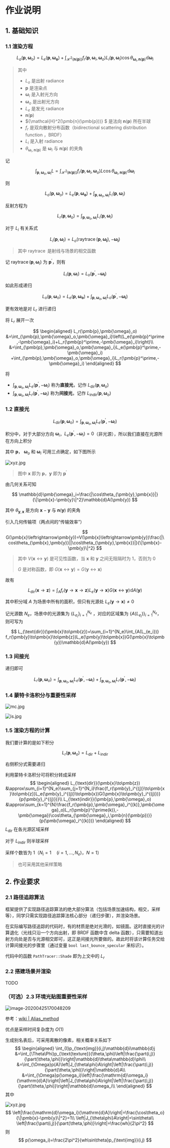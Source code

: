 # 作业说明

## 1. 基础知识

### 1.1 渲染方程

$$
L_o(\pmb{p},\pmb{\omega}_o)=L_e(\pmb{p},\pmb{\pmb{\omega}_o})+\int_{\mathcal{H}^2(\pmb{n}(\pmb{p}))} f_r(\pmb{p},\pmb{\omega}_i,\pmb{\omega}_o)L_i(\pmb{p},\pmb{\omega}_i)\cos\theta_{\pmb{\omega}_i,\pmb{n}(\pmb{p})}\mathbb{d}\pmb{\omega}_i
$$

> 其中
>
> - $L_o$ 是出射 radiance
> - $\pmb{p}$ 是渲染点
> - $\pmb{\omega}_i$ 是入射光方向
> - $\pmb{\omega}_o$ 是出射光方向
> - $L_e$ 是发光 radiance
> - $\pmb{n}(\pmb{p})$ 
> - ${\mathcal{H}^2(\pmb{n}(\pmb{p}))} $ 是法向 $\pmb{n}(\pmb{p})$ 所在半球
> - $f_r$ 是双向散射分布函数（bidirectional scattering distribution function ，BRDF）
> - $L_i$ 是入射 radiance
> - $\theta_{\pmb{\omega}_i,\pmb{n}(\pmb{p})}$ 是 $\pmb{\omega}_i$ 与 $\pmb{n}(\pmb{p})$ 的夹角
>

记

$$
\int_{\pmb{p},\pmb{\omega}_o,\pmb{\omega}_i}L=\int_{\mathcal{H}^2(\pmb{n}(\pmb{p}))} f_r(\pmb{p},\pmb{\omega}_i,\pmb{\omega}_o)L\cos\theta_{\pmb{\omega}_i,\pmb{n}(\pmb{p})}\mathbb{d}\pmb{\omega}_i
$$

则

$$
L_o(\pmb{p},\pmb{\omega}_o)=L_e(\pmb{p},\pmb{\pmb{\omega}_o})+\int_{\pmb{p},\pmb{\omega}_o,\pmb{\omega}_i}L_i(\pmb{p},\pmb{\omega}_i)
$$

反射方程为

$$
L_r(\pmb{p},\pmb{\omega}_o)=\int_{\pmb{p},\pmb{\omega}_o,\pmb{\omega}_i}L_i(\pmb{p},\pmb{\omega}_i)
$$

对于 $L_i$ 有关系式

$$
L_i(\pmb{p},\pmb{\omega}_i)=L_o(\mathop{raytrace}(\pmb{p},\pmb{\omega_i}),-\pmb{\omega_i})
$$

> 其中 $\mathop{raytrace}$ 是射线与场景的相交函数

记 $\mathop{raytrace}(\pmb{p},\pmb{\omega}_i)$ 为 $\pmb{p}^\prime$，则有

$$
L_i(\pmb{p},\pmb{\omega}_i)=L_o(\pmb{p}^\prime,-\pmb{\omega_i})
$$

如此形成递归

$$
L_o(\pmb{p},\pmb{\omega}_o)=L_e(\pmb{p},\pmb{\pmb{\omega}_o})+\int_{\pmb{p},\pmb{\omega}_o,\pmb{\omega}_i}L_o(\pmb{p}^\prime,-\pmb{\omega_i})
$$

更有效地是对 $L_r$ 进行递归

将 $L_r$ 展开一次

$$
\begin{aligned}
L_r(\pmb{p},\pmb{\omega}_o)
&=\int_{\pmb{p},\pmb{\omega}_o,\pmb{\omega}_i}\left(L_e(\pmb{p}^\prime,-\pmb{\omega}_i)+L_r(\pmb{p}^\prime,-\pmb{\omega}_i)\right)\\
&=\int_{\pmb{p},\pmb{\omega}_o,\pmb{\omega}_i}L_e(\pmb{p}^\prime,-\pmb{\omega}_i)
+\int_{\pmb{p},\pmb{\omega}_o,\pmb{\omega}_i}L_r(\pmb{p}^\prime,-\pmb{\omega}_i)
\end{aligned}
$$

将

- $\int_{\pmb{p},\pmb{\omega}_o,\pmb{\omega}_i}L_e(\pmb{p}^\prime,-\pmb{\omega}_i)$ 称为**直接光**，记作 $L_{\text{dir}}(\pmb{p},\pmb{\omega}_o)$ 
- $\int_{\pmb{p},\pmb{\omega}_o,\pmb{\omega}_i}L_r(\pmb{p}^\prime,-\pmb{\omega}_i)$ 称为**间接光**，记作 $L_{\text{indir}}(\pmb{p},\pmb{\omega}_o)$ 

### 1.2 直接光

$$
L_{\text{dir}}(\pmb{p},\pmb{\omega}_o)=\int_{\pmb{p},\pmb{\omega}_o,\pmb{\omega}_i}L_e(\pmb{p}^\prime,-\pmb{\omega}_i)
$$

积分中，对于大部分方向 $\pmb{\omega}_i$，$L_e(\pmb{p}^\prime,-\pmb{\omega}_i)=0$（非光源），所以我们直接在光源所在方向上积分

其中 $\pmb{p}$， $\pmb{\omega}_o$ 和 $\pmb{\omega}_i$ 可用三点确定，如下图所示

![xyz.jpg](https://cdn.jsdelivr.net/gh/Ubpa/USTC_CG_Data@master/Homeworks/09_PathTracing/xyz.jpg)

> 图中 $\pmb{x}$ 即为 $\pmb{p}$，$\pmb{y}$ 即为 $\pmb{p}^\prime$ 

由几何关系可知

$$
\mathbb{d}\pmb{\omega}_i=\frac{|\cos\theta_{\pmb{y},\pmb{x}}|}{\|\pmb{x}-\pmb{y}\|^2}\mathbb{d}A(\pmb{y})
$$

其中 $\theta_{\pmb{y},\pmb{x}}$ 是方向 $\pmb{x}-\pmb{y}$ 与 $\pmb{n}(\pmb{y})$ 的夹角

引入几何传输项（两点间的“传输效率”）

$$
G(\pmb{x}\leftrightarrow\pmb{y})=V(\pmb{x}\leftrightarrow\pmb{y})\frac{|\cos\theta_{\pmb{x},\pmb{y}}||\cos\theta_{\pmb{y},\pmb{x}}|}{\|\pmb{x}-\pmb{y}\|^2}
$$

>其中 $V(\pmb{x}\leftrightarrow\pmb{y})$ 是可见性函数，当 $\pmb{x}$ 和 $\pmb{y}$ 之间无阻隔时为 $1$，否则为 $0$ 
>
>$G$ 是对称函数，即 $G(\pmb{x}\leftrightarrow\pmb{y})=G(\pmb{y}\leftrightarrow\pmb{x})$ 

故有

$$
L_{\text{dir}}(\pmb{x}\to\pmb{z})=\int_A f_r(\pmb{y}\to \pmb{x}\to\pmb{z})L_e(\pmb{y}\to\pmb{x})G(\pmb{x}\leftrightarrow\pmb{y})\mathbb{d}A(\pmb{y})
$$

其中积分域 $A$ 为场景中所有的面积，但只有光源处 $L_e(\pmb{y}\to\pmb{x})\neq 0$ 

记光源数 $N_e$，场景中的光源集为 $\{L_{e_i}\}_{i=1}^{N_e}$ ，对应的区域集为 $\{A(L_{e_i})\}_{i=1}^{N_e}$，则可写为

$$
L_{\text{dir}}(\pmb{x}\to\pmb{z})=\sum_{i=1}^{N_e}\int_{A(L_{e_i})} f_r(\pmb{y}\to\pmb{x}\to\pmb{z})L_e(\pmb{y}\to\pmb{x})G(\pmb{x}\to\pmb{y})\mathbb{d}A(\pmb{y})
$$

### 1.3 间接光

递归即可

$$
L_r(\pmb{p},\pmb{\omega}_o)=\int_{\pmb{p},\pmb{\omega}_o,\pmb{\omega}_i}L_e(\pmb{p}^\prime,-\pmb{\omega}_i)
+\int_{\pmb{p},\pmb{\omega}_o,\pmb{\omega}_i}L_r(\pmb{p}^\prime,-\pmb{\omega}_i)
$$

### 1.4 蒙特卡洛积分与重要性采样

![mc.jpg](https://cdn.jsdelivr.net/gh/Ubpa/USTC_CG_Data@master/Homeworks/09_PathTracing/mc.jpg)

![is.jpg](https://cdn.jsdelivr.net/gh/Ubpa/USTC_CG_Data@master/Homeworks/09_PathTracing/is.jpg)

### 1.5 渲染方程的计算

我们要计算的是如下积分

$$
L_r(\pmb{p},\pmb{\omega}_o)=L_{\text{dir}}+L_{\text{indir}}
$$

右侧积分式需要递归

利用蒙特卡洛积分可将积分转成采样
$$
\begin{aligned}
L_{\text{dir}}(\pmb{x}\to\pmb{z})
&\approx\sum_{i=1}^{N_e}\sum_{j=1}^{N_i}\frac{f_r(\pmb{y}_i^{(j)}\to\pmb{x}\to\pmb{z})L_e(\pmb{y}_i^{(j)}\to\pmb{x})G(\pmb{x}\to\pmb{y}_i^{(j)})}{p(\pmb{y}_i^{(j)})}\\
L_{\text{indir}}(\pmb{p},\pmb{\omega}_o)
&\approx\sum_{k=1}^{N}\frac{f_r(\pmb{p},\pmb{\omega}_i^{(k)},\pmb{\omega}_o)L_r(\pmb{p}^{\prime(k)},-\pmb{\omega})\cos\theta_{\pmb{\omega}_i,\pmb{n}(\pmb{p})}}{p(\pmb{\omega}_i^{(k)})}
\end{aligned}
$$
$L_{\text{dir}}$ 在各光源区域采样

对于 $L_{\text{indir}}$ 则半球采样

采样个数皆为 1（$N_i=1\quad(i=1,\dots,N_e)$，$N=1$） 

> 也可采用其他采样策略

## 2. 作业要求

### 2.1 路径追踪算法

框架提供了实现路径追踪算法的绝大部分算法（包括场景加速结构，相交，采样等），同学只需实现路径追踪算法核心部分（递归步骤），并渲染场景。

在实际编写路径追踪的代码时，有的材质是绝对光滑的，如镜面。这时直接光的计算退化（光线只沿一个方向出射，即 BRDF 函数中含 delta 函数），只需要知道出射方向处是否与光源相交即可，这正是间接光所要做的。故此时将该计算任务交给计算间接光的步骤里（通过变量 `bool last_bounce_specular` 来标识）。

代码中的函数 `PathTracer::Shade` 即为上文中的 $L_r$ 

### 2.2 搭建场景并渲染

TODO

### （可选）2.3 环境光贴图重要性采样

![image-20200425170048209](assets/README/image-20200425170048209.png)

参考：[wiki | Alias_method](https://en.wikipedia.org/wiki/Alias_method) 

优点是采样时间复杂度为 $O(1)$ 

生成别名表后，可采用离散的像素，相关概率关系如下
$$
\begin{aligned}
\int_{I}p_{\text{img}}(i,j)\mathbb{d}i\mathbb{d}j
&=\int_{\Theta\Phi}p_{\text{texture}}(\theta,\phi)\left|\frac{\part(i,j)}{\part(\theta,\phi)}\right|\mathbb{d}\theta\mathbb{d}\phi\\
&=\int_{\Omega}p(A)\left|J_{\theta\phi}A\right|\left|\frac{\part(i,j)}{\part(\theta,\phi)}\right|\mathbb{d}A\\
&=\int_{\Omega}p(\omega_i)\left|\frac{\mathrm{d}\omega_i}{\mathrm{d}A}\right|\left|J_{\theta\phi}A\right|\left|\frac{\part(i,j)}{\part(\theta,\phi)}\right|\mathbb{d}\omega_i\\
\end{aligned}
$$
其中

![xyz.jpg](https://cdn.jsdelivr.net/gh/Ubpa/USTC_CG_Data@master/Homeworks/09_PathTracing/xyz.jpg)
$$
\left|\frac{\mathrm{d}\omega_i}{\mathrm{d}A}\right|=\frac{\cos\theta_o}{\|\pmb{x}-\pmb{y}\|^2}=1\\
\left|J_{\theta\phi}A\right|=\sin\theta\\
\left|\frac{\part(i,j)}{\part(\theta,\phi)}\right|=\frac{wh}{2\pi^2}
$$
则
$$
p(\omega_i)=\frac{2\pi^2}{wh\sin\theta}p_{\text{img}}(i,j)
$$
